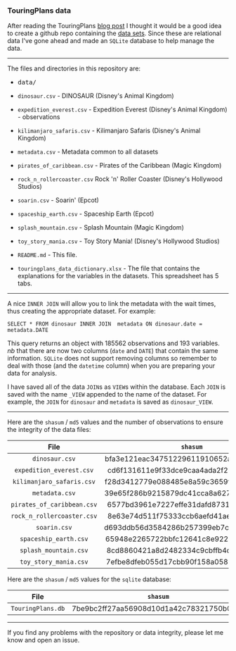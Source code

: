 ### TouringPlans data

After reading the TouringPlans [blog post](https://blog.touringplans.com/2018/06/25/disney-world-wait-times-available-for-data-science-and-machine-learning/) I thought it would be a good idea to create a github repo containing the [data sets](https://touringplans.com/walt-disney-world/crowd-calendar#DataSets). Since these are relational data I've gone ahead and made an `SQLite` database to help manage the data.


---

The files and directories in this repository are:

-   <kbd>data/</kdb>
  - `dinosaur.csv` - DINOSAUR (Disney's Animal Kingdom)
  - `expedition_everest.csv` - Expedition Everest (Disney's Animal Kingdom) -  observations
  - `kilimanjaro_safaris.csv` - Kilimanjaro Safaris (Disney's Animal Kingdom)
  - `metadata.csv` - Metadata common to all datasets
  - `pirates_of_caribbean.csv` - Pirates of the Caribbean (Magic Kingdom)
  - `rock_n_rollercoaster.csv` Rock 'n' Roller Coaster (Disney's Hollywood Studios)
  - `soarin.csv` - Soarin' (Epcot)
  - `spaceship_earth.csv` - Spaceship Earth (Epcot)
  - `splash_mountain.csv` - Splash Mountain (Magic Kingdom)
  - `toy_story_mania.csv` - Toy Story Mania! (Disney's Hollywood Studios)

- `README.md` - This file.
- `touringplans_data_dictionary.xlsx` -  The file that contains the explanations for the variables in the datasets. This spreadsheet has 5 tabs.

---


A nice `INNER JOIN` will allow you to link the metadata with the wait times, thus creating the appropriate dataset. For example:

`SELECT * FROM dinosaur INNER JOIN  metadata ON dinosaur.date = metadata.DATE`

This query returns an object with 185562 observations and 193 variables. *nb* that there are now two columns (`date` and `DATE`) that contain the same information. `SQLite` does not support removing columns so remember to deal with those (and the `datetime` column) when you are preparing your data for analysis.

I have saved all of the data `JOIN`s as `VIEW`s within the database. Each `JOIN` is saved with the name `_VIEW` appended to the name of the dataset. For example, the `JOIN` for `dinosaur` and `metadata` is saved as `dinosaur_VIEW`.


---

Here are the `shasum` / `md5` values and the number of observations to ensure the  integrity of the data files:


| File  | `shasum` | `md5` | Observations |
|:-:|:-:|:-:|:-:|
| `dinosaur.csv` | bfa3e121eac34751229611910652a9256894e1fb  |   c6fd9a43f9d8e89c6092532e8f7b0bcc | 185562 |
| `expedition_everest.csv`  | cd6f131611e9f33dce9caa4ada2f2bbb0ed7984e | 1df1b1399c8fa69f0f78421f638e116b | 204697 |
| `kilimanjaro_safaris.csv` | f28d3412779e088485e8a59c3659f439deb8121a | 4b482465e9474b2af3945ba8b32e3db7 | 193310 |
| `metadata.csv` | 39e65f286b9215879dc41cca8a627a539e38858c | 4875ae9455a76c4611c13fecd88b9945 | 2358 |
| `pirates_of_caribbean.csv` | 6577bd3961e7227effe31dafd873169fb892ce65 | 8e6461d44ff9c1d3170ed3a5d7393e9f | 237486 |
| `rock_n_rollercoaster.csv` | 8e63e74d511f75333ccb6aefd41aea54748afa8a | b7e983298384baf68f98ed3750752c02 | 225596 |
| `soarin.csv` | d693ddb56d3584286b257399eb7c6b53cf36a1a5 | 2a5994c04b389739352fa3a9ed25ccc4 | 225633 |
| `spaceship_earth.csv` | 65948e2265722bbfc12641c8e9228c4ac70fa2b5 | 9ae1a41917b0c70e060e263fd537ed9b | 226426 |
| `splash_mountain.csv` | 8cd8860421a8d2482334c9cbffb4caa58aeaad22 | 87d21d83b2de05fa1f27fcc3bbce327b | 221824 |
| `toy_story_mania.csv` | 7efbe8dfeb055d17cbb90f158a05811d852034b4 | 0f1ae7a9b1de60e7d258733fc0eccbd7 | 227221 |

Here are the `shasum` / `md5` values for the `sqlite` database:

| File  | `shasum` | `md5` |
|:-:|:-:|:-:|
| `TouringPlans.db` | 7be9bc2ff27aa56908d10d1a42c78321750b061d | fc9c7ad755991a5ebf0cfc496b8d2437 |


---

If you find any problems with the repository or data integrity, please let me know and open an issue. 
